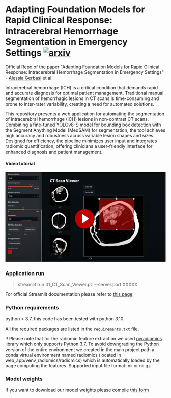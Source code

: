 # Adapting Foundation Models for Rapid Clinical Response: Intracerebral Hemorrhage Segmentation in Emergency Settings [![arxiv](https://img.shields.io/badge/arXiv-red)]() 

Official Repo of the paper "Adapting Foundation Models for Rapid Clinical Response: Intracerebral Hemorrhage Segmentation in Emergency Settings" - [Alessia Gerbasi](https://scholar.google.com/citations?user=zzZZp_UAAAAJ&hl=it) et al.

Intracerebral hemorrhage (ICH) is a critical condition that demands rapid and accurate diagnosis for optimal patient management. Traditional manual segmentation of hemorrhagic lesions in CT scans is time-consuming and prone to inter-rater variability, creating a need for automated solutions.

This repository presents a web application for automating the segmentation of intracerebral hemorrhage (ICH) lesions in non-contrast CT scans. Combining a fine-tuned YOLOv8-S model for bounding box detection with the Segment Anything Model (MedSAM) for segmentation, the tool achieves high accuracy and robustness across variable lesion shapes and sizes. Designed for efficiency, the pipeline minimizes user input and integrates radiomic quantification, offering clinicians a user-friendly interface for enhanced diagnosis and patient management.

#### Video tutorial

[![Watch the video](web_app/tutorial_preview.png)](https://youtu.be/uK7eDUeIFZM)

### Application run
> streamlit run 01_CT_Scan_Viewer.pz --server.port XXXXX

For official Streamlit documentation please refer to [this page](https://docs.streamlit.io/)

### Python requirements 
python > 3.7, this code has been tested with python 3.10.

All the required packages are listed in the `requirements.txt` file.

!! Please note that for the radiomic feature extraction we used [pyradiomics](https://pyradiomics.readthedocs.io/en/latest/index.html) library which only supports Python 3.7. To avoid downgrading the Python version of the entire environment we created in the main project path a conda virtual environment named radiomics (located in web_app/venv_radiomics/radiomics) which is automatically loaded by the page computing the features. 
Supported input file format: nii or nii.gz

### Model weights
If you want to download our model weights please compile [this form](https://docs.google.com/forms/d/e/1FAIpQLSc3Z5EOr0ZHTgMoLTjuX-vvnj7BUwQRSq3nTKew6J6HbfMEwQ/viewform?usp=share_link)


